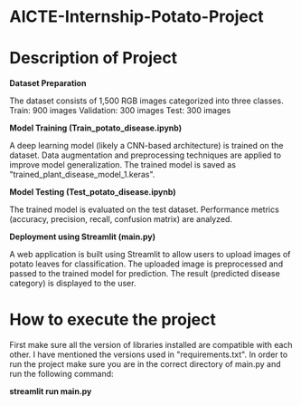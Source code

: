 # AICTE-Internship-Potato-Project
# Description of Project

**Dataset Preparation**

The dataset consists of 1,500 RGB images categorized into three classes.
Train: 900 images
Validation: 300 images
Test: 300 images

**Model Training (Train_potato_disease.ipynb)**

A deep learning model (likely a CNN-based architecture) is trained on the dataset.
Data augmentation and preprocessing techniques are applied to improve model generalization.
The trained model is saved as "trained_plant_disease_model_1.keras".

**Model Testing (Test_potato_disease.ipynb)**

The trained model is evaluated on the test dataset.
Performance metrics (accuracy, precision, recall, confusion matrix) are analyzed.

**Deployment using Streamlit (main.py)**

A web application is built using Streamlit to allow users to upload images of potato leaves for classification.
The uploaded image is preprocessed and passed to the trained model for prediction.
The result (predicted disease category) is displayed to the user.

# How to execute the project
First make sure all the version of libraries installed are compatible with each other. I have mentioned the versions used in "requirements.txt". In order to run the project make sure you are in the correct directory of main.py and run the following command:

**streamlit run main.py**
